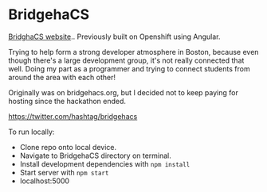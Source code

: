 # BridgehaCS
[BridghaCS website](https://bridgehacs.herokuapp.com/ "Title").. Previously built on Openshift using Angular.

Trying to help form a strong developer atmosphere in Boston, because even though there's a large development group, it's not really connected that well.  Doing my part as a programmer and trying to connect students from around the area with each other!

Originally was on bridgehacs.org, but I decided not to keep paying for hosting since the hackathon ended.

https://twitter.com/hashtag/bridgehacs

To run locally:
- Clone repo onto local device.
- Navigate to BridgehaCS directory on terminal.
- Install development dependencies with `npm install`
- Start server with `npm start`
- localhost:5000
